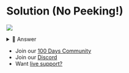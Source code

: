 # Solution (No Peeking!)
![](https://www.youtube.com/watch?v=QzqlfMBDZdw)

<details> <summary> 👀 Answer </summary>

```python

from replit import db
import datetime, os, time

def addTweet():
  tweet = input("🐥 > ")
  timestamp = datetime.datetime.now()
  key = f"mes{timestamp}"
  db[key] = tweet
  time.sleep(1)
  os.system("clear")

def viewTweet():
  matches = db.prefix("mes")
  matches = matches[::-1]
  counter = 0
  for i in matches:
    print(db[i])
    print()
    time.sleep(0.3)
    counter+=1
    if(counter%10==0):
      carryOn = input("Next 10?: ")
      if(carryOn.lower()=="no"):
        break
  time.sleep(1)
  os.system("clear")


while True:
  print("Tweeter")
  menu = input("1: Add Tweet\n2: View Tweets\n> ")
  if menu == "1":
    addTweet()
  else:
    viewTweet()
  


```

</details>

- Join our [100 Days Community](https://replit.com/100-days-help)
- Join our [Discord](https://replit.com/discord)
- Want [live support?](https://replit.com/replit-101)